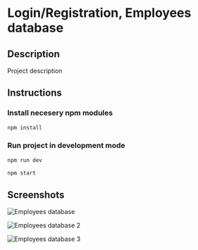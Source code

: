 # Login/Registration, Employees database

## Description

Project description

## Instructions

### Install necesery npm modules

```bash
npm install
```

### Run project in development mode

```bash
npm run dev
```
```bash
npm start
```

## Screenshots

![Employees database]()

![Employees database 2]()

![Employees database 3]()
